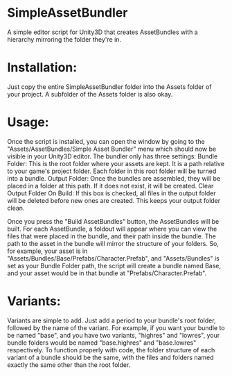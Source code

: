 # SimpleAssetBundler
A simple editor script for Unity3D that creates AssetBundles with a hierarchy mirroring the folder they're in.

# Installation:
Just copy the entire SimpleAssetBundler folder into the Assets folder of your project. A subfolder of the Assets folder is also okay.

# Usage:
Once the script is installed, you can open the window by going to the "Assets/AssetBundles/Simple Asset Bundler" menu which should now be visible in your Unity3D editor. The bundler only has three settings:
Bundle Folder: This is the root folder where your assets are kept. It is a path relative to your game's project folder. Each folder in this root folder will be turned into a bundle.
Output Folder: Once the bundles are assembled, they will be placed in a folder at this path. If it does not exist, it will be created.
Clear Output Folder On Build: If this box is checked, all files in the output folder will be deleted before new ones are created. This keeps your output folder clean.

Once you press the "Build AssetBundles" button, the AssetBundles will be built. For each AssetBundle, a foldout will appear where you can view the files that were placed in the bundle, and their path inside the bundle. The path to the asset in the bundle will mirror the structure of your folders. So, for example, your asset is in "Assets/Bundles/Base/Prefabs/Character.Prefab", and "Assets/Bundles" is set as your Bundle Folder path, the script will create a bundle named Base, and your asset would be in that bundle at "Prefabs/Character.Prefab".

# Variants:
Variants are simple to add. Just add a period to your bundle's root folder, followed by the name of the variant. For example, if you want your bundle to be named "base", and you have two variants, "highres" and "lowres", your bundle folders would be named "base.highres" and "base.lowres" respectively. To function properly with code, the folder structure of each variant of a bundle should be the same, with the files and folders named exactly the same other than the root folder.
